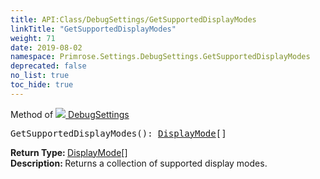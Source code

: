 ```yaml
---
title: API:Class/DebugSettings/GetSupportedDisplayModes
linkTitle: "GetSupportedDisplayModes"
weight: 71
date: 2019-08-02
namespace: Primrose.Settings.DebugSettings.GetSupportedDisplayModes
deprecated: false
no_list: true
toc_hide: true
---
```

Method of <a href="/docs/api-reference/Class/DebugSettings"><img src="/icons/silk/cog.png"/>&nbsp;DebugSettings</a>
<pre class="method-declaration">
GetSupportedDisplayModes(): <span><a class="type" href="/docs/api-reference/DataType/DisplayMode">DisplayMode</a>[]</span></pre>
<b>Return Type: </b>
<span><a class="type" href="/docs/api-reference/DataType/DisplayMode">DisplayMode</a>[]</span>
<br/>
<b>Description: </b>
Returns a collection of supported display modes.


